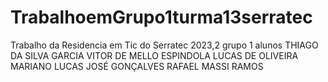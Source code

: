 # TrabalhoemGrupo1turma13serratec
Trabalho da Residencia em Tic do Serratec 2023,2 grupo 1 alunos THIAGO DA SILVA GARCIA VITOR DE MELLO ESPINDOLA LUCAS DE OLIVEIRA MARIANO LUCAS JOSÉ GONÇALVES RAFAEL MASSI RAMOS

